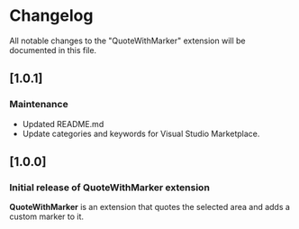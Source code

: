 # Changelog

All notable changes to the "QuoteWithMarker" extension will be documented in this file.

## [1.0.1]

### Maintenance

- Updated README.md
- Update categories and keywords for Visual Studio Marketplace.

## [1.0.0]

### Initial release of QuoteWithMarker extension

**QuoteWithMarker** is an extension that quotes the selected area and adds a custom marker to it.
